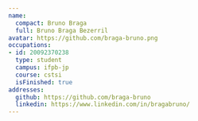 ```yaml
---
name:
  compact: Bruno Braga
  full: Bruno Braga Bezerril
avatar: https://github.com/braga-bruno.png
occupations:
- id: 20092370238
  type: student
  campus: ifpb-jp
  course: cstsi
  isFinished: true
addresses:
  github: https://github.com/braga-bruno
  linkedin: https://www.linkedin.com/in/bragabruno/
---
```

